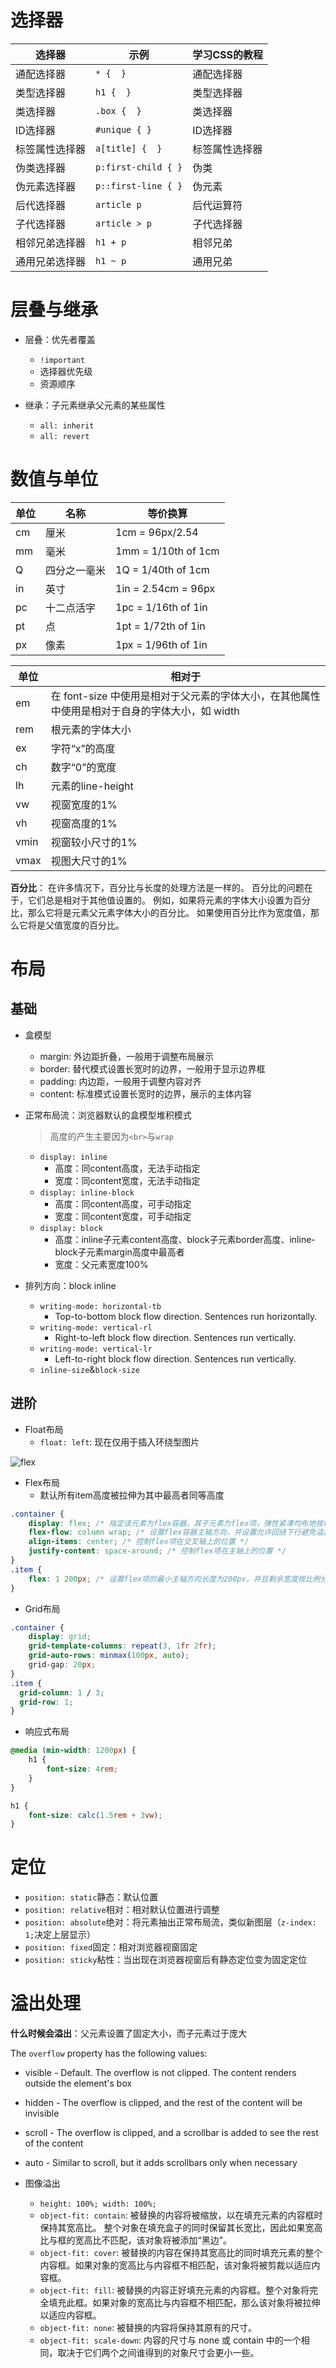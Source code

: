 # 选择器

| 选择器         | 示例                | 学习CSS的教程  |
| -------------- | ------------------- | -------------- |
| 通配选择器     | `* {  }`            | 通配选择器     |
| 类型选择器     | `h1 {  }`           | 类型选择器     |
| 类选择器       | `.box {  }`         | 类选择器       |
| ID选择器       | `#unique { }`       | ID选择器       |
| 标签属性选择器 | `a[title] {  }`     | 标签属性选择器 |
| 伪类选择器     | `p:first-child { }` | 伪类           |
| 伪元素选择器   | `p::first-line { }` | 伪元素         |
| 后代选择器     | `article p`         | 后代运算符     |
| 子代选择器     | `article > p`       | 子代选择器     |
| 相邻兄弟选择器 | `h1 + p`            | 相邻兄弟       |
| 通用兄弟选择器 | `h1 ~ p`            | 通用兄弟       |

# 层叠与继承
* 层叠：优先者覆盖
    * `!important`
    * 选择器优先级
    * 资源顺序

* 继承：子元素继承父元素的某些属性
    * `all: inherit`
    * `all: revert`

# 数值与单位
| 单位 | 名称         | 等价换算            |
| ---- | ------------ | ------------------- |
| cm   | 厘米         | 1cm = 96px/2.54     |
| mm   | 毫米         | 1mm = 1/10th of 1cm |
| Q    | 四分之一毫米 | 1Q = 1/40th of 1cm  |
| in   | 英寸         | 1in = 2.54cm = 96px |
| pc   | 十二点活字   | 1pc = 1/16th of 1in |
| pt   | 点           | 1pt = 1/72th of 1in |
| px   | 像素         | 1px = 1/96th of 1in |

| 单位 | 相对于                                                                                        |
| ---- | --------------------------------------------------------------------------------------------- |
| em   | 在 font-size 中使用是相对于父元素的字体大小，在其他属性中使用是相对于自身的字体大小，如 width |
| rem  | 根元素的字体大小                                                                              |
| ex   | 字符“x”的高度                                                                                 |
| ch   | 数字“0”的宽度                                                                                 |
| lh   | 元素的line-height                                                                             |
| vw   | 视窗宽度的1%                                                                                  |
| vh   | 视窗高度的1%                                                                                  |
| vmin | 视窗较小尺寸的1%                                                                              |
| vmax | 视图大尺寸的1%                                                                                |

**百分比**：
在许多情况下，百分比与长度的处理方法是一样的。
百分比的问题在于，它们总是相对于其他值设置的。
例如，如果将元素的字体大小设置为百分比，那么它将是元素父元素字体大小的百分比。
如果使用百分比作为宽度值，那么它将是父值宽度的百分比。

# 布局
## 基础
* 盒模型
    * margin: 外边距折叠，一般用于调整布局展示
    * border: 替代模式设置长宽时的边界，一般用于显示边界框
    * padding: 内边距，一般用于调整内容对齐
    * content: 标准模式设置长宽时的边界，展示的主体内容

* 正常布局流：浏览器默认的盒模型堆积模式
    > 高度的产生主要因为`<br>`与`wrap`
    * `display: inline`
      * 高度：同content高度，无法手动指定
      * 宽度：同content宽度，无法手动指定
    * `display: inline-block`
      * 高度：同content高度，可手动指定
      * 宽度：同content宽度，可手动指定
    * `display: block`
      * 高度：inline子元素content高度、block子元素border高度、inline-block子元素margin高度中最高者
      * 宽度：父元素宽度100%

* 排列方向：block inline
    * `writing-mode: horizontal-tb`
      * Top-to-bottom block flow direction. Sentences run horizontally.
    * `writing-mode: vertical-rl`
      * Right-to-left block flow direction. Sentences run vertically.
    * `writing-mode: vertical-lr`
      * Left-to-right block flow direction. Sentences run vertically.
    * `inline-size`&`block-size`

## 进阶
* Float布局
    * `float: left`: 现在仅用于插入环绕型图片

![flex](https://developer.mozilla.org/en-US/docs/Learn/CSS/CSS_layout/Flexbox/flex_terms.png)
* Flex布局
    * 默认所有item高度被拉伸为其中最高者同等高度
```css
.container {
    display: flex; /* 指定该元素为flex容器，其子元素为flex项，弹性紧凑均布地按flex方向排列（默认方向row） */
    flex-flow: column wrap; /* 设置flex容器主轴方向，并设置允许回绕下行避免溢出 */
    align-items: center; /* 控制flex项在交叉轴上的位置 */
    justify-content: space-around; /* 控制flex项在主轴上的位置 */
}
.item {
    flex: 1 200px; /* 设置flex项的最小主轴方向长度为200px，并且剩余宽度按比例分配（交叉轴方向的宽度——即高度，与最长的flex项一致） */
}
```

* Grid布局
```css
.container {
    display: grid;
    grid-template-columns: repeat(3, 1fr 2fr);
    grid-auto-rows: minmax(100px, auto);
    grid-gap: 20px;
}
.item {
  grid-column: 1 / 3;
  grid-row: 1;
}
```

* 响应式布局
```css
@media (min-width: 1200px) {
    h1 {
        font-size: 4rem;
    }
}

h1 {
    font-size: calc(1.5rem + 3vw);
}
```

# 定位
* `position: static`静态：默认位置
* `position: relative`相对：相对默认位置进行调整
* `position: absolute`绝对：将元素抽出正常布局流，类似新图层（`z-index: 1;`决定上层显示）
* `position: fixed`固定：相对浏览器视窗固定
* `position: sticky`粘性：当出现在浏览器视窗后有静态定位变为固定定位

# 溢出处理
**什么时候会溢出**：父元素设置了固定大小，而子元素过于庞大

The `overflow` property has the following values:
* visible - Default. The overflow is not clipped. The content renders outside the element's box
* hidden - The overflow is clipped, and the rest of the content will be invisible
* scroll - The overflow is clipped, and a scrollbar is added to see the rest of the content
* auto - Similar to scroll, but it adds scrollbars only when necessary

* 图像溢出
    * `height: 100%; width: 100%;`
    * `object-fit: contain`: 被替换的内容将被缩放，以在填充元素的内容框时保持其宽高比。 整个对象在填充盒子的同时保留其长宽比，因此如果宽高比与框的宽高比不匹配，该对象将被添加“黑边”。
    * `object-fit: cover`: 被替换的内容在保持其宽高比的同时填充元素的整个内容框。如果对象的宽高比与内容框不相匹配，该对象将被剪裁以适应内容框。
    * `object-fit: fill`: 被替换的内容正好填充元素的内容框。整个对象将完全填充此框。如果对象的宽高比与内容框不相匹配，那么该对象将被拉伸以适应内容框。
    * `object-fit: none`: 被替换的内容将保持其原有的尺寸。
    * `object-fit: scale-down`: 内容的尺寸与 none 或 contain 中的一个相同，取决于它们两个之间谁得到的对象尺寸会更小一些。
